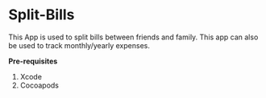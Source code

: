# Split-Bills
This App is used to split bills between friends and family. This app can also be used to track monthly/yearly expenses.

**Pre-requisites**

1. Xcode
2. Cocoapods
